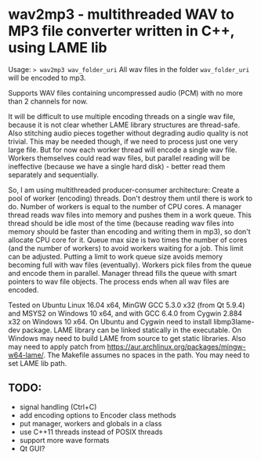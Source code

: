 wav2mp3 - multithreaded WAV to MP3 file converter written in C++, using LAME lib
================================================================================

Usage:
`> wav2mp3 wav_folder_uri`
All wav files in the folder `wav_folder_uri` will be encoded to mp3.

Supports WAV files containing uncompressed audio (PCM) with no more than 2
channels for now.

It will be difficult to use multiple encoding threads on a single wav file,
because it is not clear whether LAME library structures are thread-safe. Also
stitching audio pieces together without degrading audio quality is not trivial.
This may be needed though, if we need to process just one very large file.
But for now each worker thread will encode a single wav file.
Workers themselves could read wav files, but parallel reading will be
ineffective (because we have a single hard disk) - better read them separately
and sequentially.

So, I am using multithreaded producer-consumer architecture:
Create a pool of worker (encoding) threads. Don't destroy them until there is
work to do. Number of workers is equal to the number of CPU cores.
A manager thread reads wav files into memory and pushes them in a work queue.
This thread should be idle most of the time (because reading wav files into
memory should be faster than encoding and writing them in mp3), so don't
allocate CPU core for it. Queue max size is two times the number of cores
(and the number of workers) to avoid workers waiting for a job. This limit
can be adjusted. Putting a limit to work queue size avoids memory becoming
full with wav files (eventually). Workers pick files from the queue and
encode them in parallel. Manager thread fills the queue with smart pointers to
wav file objects. The process ends when all wav files are encoded.

Tested on Ubuntu Linux 16.04 x64, MinGW GCC 5.3.0 x32 (from Qt 5.9.4) and MSYS2
on Windows 10 x64, and with GCC 6.4.0 from Cygwin 2.884 x32 on Windows 10 x64.
On Ubuntu and Cygwin need to install libmp3lame-dev package. LAME library can
be linked statically in the executable. On Windows may need to build LAME
from source to get static libraries. Also may need to apply patch from
https://aur.archlinux.org/packages/mingw-w64-lame/.
The Makefile assumes no spaces in the path. You may need to set LAME lib path.


TODO:
----
- signal handling (Ctrl+C)
- add encoding options to Encoder class methods
- put manager, workers and globals in a class
- use C++11 threads instead of POSIX threads
- support more wave formats
- Qt GUI?
